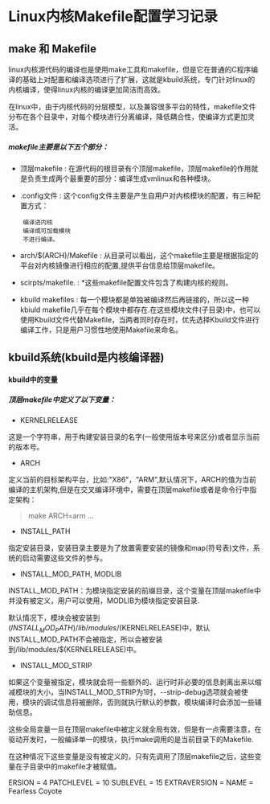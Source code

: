 # Linux内核Makefile配置学习记录
## make 和 Makefile
linux内核源代码的编译也是使用make工具和makefile，但是它在普通的C程序编译的基础上对配置和编译选项进行了扩展，这就是kbuild系统，专门针对linux的内核编译，使得linux内核的编译更加简洁而高效。

在linux中，由于内核代码的分层模型，以及兼容很多平台的特性，makefile文件分布在各个目录中，对每个模块进行分离编译，降低耦合性，使编译方式更加灵活。
#####  makefile主要是以下五个部分：
* 顶层makefile : 在源代码的根目录有个顶层makefile，顶层makefile的作用就是负责生成两个最重要的部分：编译生成vmlinux和各种模块。

* .config文件 : 这个config文件主要是产生自用户对内核模块的配置，有三种配置方式：
```
    编译进内核
    编译成可加载模块
    不进行编译。
```

* arch/$(ARCH)/Makefile : 从目录可以看出，这个makefile主要是根据指定的平台对内核镜像进行相应的配置,提供平台信息给顶层makefile。

* scirpts/makefile. : *这些makefile配置文件包含了构建内核的规则。

* kbuild makefiles : 每一个模块都是单独被编译然后再链接的，所以这一种kbiuld makefile几乎在每个模块中都存在.在这些模块文件(子目录)中，也可以使用Kbuild文件代替Makefile，当两者同时存在时，优先选择Kbuild文件进行编译工作，只是用户习惯性地使用Makefile来命名。

## kbuild系统(kbuild是内核编译器)

#### kbuild中的变量
##### 顶层makefile中定义了以下变量：
* KERNELRELEASE

这是一个字符串，用于构建安装目录的名字(一般使用版本号来区分)或者显示当前的版本号。
* ARCH

定义当前的目标架构平台，比如:"X86"，"ARM",默认情况下，ARCH的值为当前编译的主机架构,但是在交叉编译环境中，需要在顶层makefile或者是命令行中指定架构：

>make ARCH=arm ...

* INSTALL_PATH

指定安装目录，安装目录主要是为了放置需要安装的镜像和map(符号表)文件，系统的启动需要这些文件的参与。
* INSTALL_MOD_PATH, MODLIB

INSTALL_MOD_PATH：为模块指定安装的前缀目录，这个变量在顶层makefile中并没有被定义，用户可以使用，MODLIB为模块指定安装目录.

默认情况下，模块会被安装到$(INSTALL_MOD_PATH)/lib/modules/$(KERNELRELEASE)中，默认INSTALL_MOD_PATH不会被指定，所以会被安装到/lib/modules/$(KERNELRELEASE)中。
* INSTALL_MOD_STRIP

如果这个变量被指定，模块就会将一些额外的、运行时非必要的信息剥离出来以缩减模块的大小，当INSTALL_MOD_STRIP为1时，--strip-debug选项就会被使用，模块的调试信息将被删除，否则就执行默认的参数，模块编译时会添加一些辅助信息。

这些全局变量一旦在顶层makefile中被定义就全局有效，但是有一点需要注意，在驱动开发时，一般编译单一的模块，执行make调用的是当前目录下的Makefile.

在这种情况下这些变量是没有被定义的，只有先调用了顶层makefile之后，这些变量在子目录中的makefile才被赋值。

ERSION = 4
PATCHLEVEL = 10
SUBLEVEL = 15
EXTRAVERSION =
NAME = Fearless Coyote
